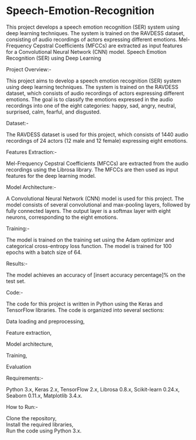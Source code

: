 # Speech-Emotion-Recognition
This project develops a speech emotion recognition (SER) system using deep learning techniques. The system is trained on the RAVDESS dataset, consisting of audio recordings of actors expressing different emotions. Mel-Frequency Cepstral Coefficients (MFCCs) are extracted as input features for a Convolutional Neural Network (CNN) model. 
Speech Emotion Recognition (SER) using Deep Learning

Project Overview:-


This project aims to develop a speech emotion recognition (SER) system using deep learning techniques. The system is trained on the RAVDESS dataset, which consists of audio recordings of actors expressing different emotions. The goal is to classify the emotions expressed in the audio recordings into one of the eight categories: happy, sad, angry, neutral, surprised, calm, fearful, and disgusted.


Dataset:-


The RAVDESS dataset is used for this project, which consists of 1440 audio recordings of 24 actors (12 male and 12 female) expressing eight emotions.


Features Extraction:-


Mel-Frequency Cepstral Coefficients (MFCCs) are extracted from the audio recordings using the Librosa library. The MFCCs are then used as input features for the deep learning model.


Model Architecture:-


A Convolutional Neural Network (CNN) model is used for this project. The model consists of several convolutional and max-pooling layers, followed by fully connected layers. The output layer is a softmax layer with eight neurons, corresponding to the eight emotions.


Training:-


The model is trained on the training set using the Adam optimizer and categorical cross-entropy loss function. The model is trained for 100 epochs with a batch size of 64.


Results:-


The model achieves an accuracy of [insert accuracy percentage]% on the test set.


Code:-


The code for this project is written in Python using the Keras and TensorFlow libraries. The code is organized into several sections:

Data loading and preprocessing, 

Feature extraction, 

Model architecture,

Training, 

Evaluation


Requirements:-

Python 3.x, 
Keras 2.x, 
TensorFlow 2.x, 
Librosa 0.8.x, 
Scikit-learn 0.24.x, 
Seaborn 0.11.x, 
Matplotlib 3.4.x.


How to Run:-

Clone the repository,  
Install the required libraries,  
Run the code using Python 3.x.
